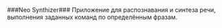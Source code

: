 ###Neo Synthizer###
Приложение для распознавания и синтеза речи, выполнения заданных команд по определённым фразам.